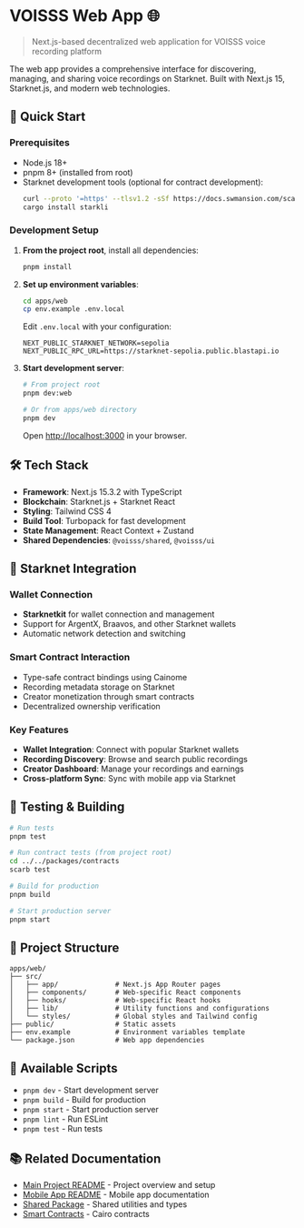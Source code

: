 # VOISSS Web App 🌐

> Next.js-based decentralized web application for VOISSS voice recording platform

The web app provides a comprehensive interface for discovering, managing, and sharing voice recordings on Starknet. Built with Next.js 15, Starknet.js, and modern web technologies.

## 🚀 Quick Start

### Prerequisites

- Node.js 18+
- pnpm 8+ (installed from root)
- Starknet development tools (optional for contract development):
  ```bash
  curl --proto '=https' --tlsv1.2 -sSf https://docs.swmansion.com/scarb/install.sh | sh
  cargo install starkli
  ```

### Development Setup

1. **From the project root**, install all dependencies:

   ```bash
   pnpm install
   ```

2. **Set up environment variables**:

   ```bash
   cd apps/web
   cp env.example .env.local
   ```

   Edit `.env.local` with your configuration:

   ```env
   NEXT_PUBLIC_STARKNET_NETWORK=sepolia
   NEXT_PUBLIC_RPC_URL=https://starknet-sepolia.public.blastapi.io
   ```

3. **Start development server**:

   ```bash
   # From project root
   pnpm dev:web

   # Or from apps/web directory
   pnpm dev
   ```

   Open [http://localhost:3000](http://localhost:3000) in your browser.

## 🛠 Tech Stack

- **Framework**: Next.js 15.3.2 with TypeScript
- **Blockchain**: Starknet.js + Starknet React
- **Styling**: Tailwind CSS 4
- **Build Tool**: Turbopack for fast development
- **State Management**: React Context + Zustand
- **Shared Dependencies**: `@voisss/shared`, `@voisss/ui`

## 🔗 Starknet Integration

### Wallet Connection

- **Starknetkit** for wallet connection and management
- Support for ArgentX, Braavos, and other Starknet wallets
- Automatic network detection and switching

### Smart Contract Interaction

- Type-safe contract bindings using Cainome
- Recording metadata storage on Starknet
- Creator monetization through smart contracts
- Decentralized ownership verification

### Key Features

- **Wallet Integration**: Connect with popular Starknet wallets
- **Recording Discovery**: Browse and search public recordings
- **Creator Dashboard**: Manage your recordings and earnings
- **Cross-platform Sync**: Sync with mobile app via Starknet

## 🧪 Testing & Building

```bash
# Run tests
pnpm test

# Run contract tests (from project root)
cd ../../packages/contracts
scarb test

# Build for production
pnpm build

# Start production server
pnpm start
```

## 📁 Project Structure

```
apps/web/
├── src/
│   ├── app/              # Next.js App Router pages
│   ├── components/       # Web-specific React components
│   ├── hooks/            # Web-specific React hooks
│   ├── lib/              # Utility functions and configurations
│   └── styles/           # Global styles and Tailwind config
├── public/               # Static assets
├── env.example           # Environment variables template
└── package.json          # Web app dependencies
```

## 🔧 Available Scripts

- `pnpm dev` - Start development server
- `pnpm build` - Build for production
- `pnpm start` - Start production server
- `pnpm lint` - Run ESLint
- `pnpm test` - Run tests

## 📚 Related Documentation

- [Main Project README](../../README.md) - Project overview and setup
- [Mobile App README](../mobile/README.md) - Mobile app documentation
- [Shared Package](../../packages/shared/README.md) - Shared utilities and types
- [Smart Contracts](../../packages/contracts/README.md) - Cairo contracts
